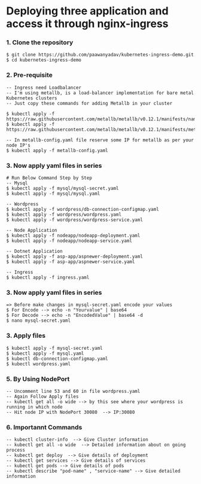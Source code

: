 # Deploying three application and access it through nginx-ingress

### 1. Clone the repository
    $ git clone https://github.com/paawanyadav/kubernetes-ingress-demo.git
    $ cd kubernetes-ingress-demo
    
### 2. Pre-requisite
    -- Ingress need Loadbalancer 
    -- I'm using metallb, is a load-balancer implementation for bare metal Kubernetes clusters
    -- Just copy these commands for adding Metallb in your cluster
    
    $ kubectl apply -f https://raw.githubusercontent.com/metallb/metallb/v0.12.1/manifests/namespace.yaml
    $ kubectl apply -f https://raw.githubusercontent.com/metallb/metallb/v0.12.1/manifests/metallb.yaml
    
    -- In metallb-config.yaml file reserve some IP for metallb as per your node IP's
    $ kubectl apply -f metallb-config.yaml

### 3. Now apply yaml files in series
    # Run Below Command Step by Step
    -- Mysql 
    $ kubectl apply -f mysql/mysql-secret.yaml
    $ kubectl apply -f mysql/mysql.yaml
    
    -- Wordpress
    $ kubectl apply -f wordpress/db-connection-configmap.yaml
    $ kubectl apply -f wordpress/wordpress.yaml
    $ kubectl apply -f wordpress/wordpress-service.yaml
    
    -- Node Application
    $ kubectl apply -f nodeapp/nodeapp-deployment.yaml
    $ kubectl apply -f nodeapp/nodeapp-service.yaml
    
    -- Dotnet Application
    $ kubectl apply -f asp-app/aspnewer-deployment.yaml
    $ kubectl apply -f asp-app/aspnewer-service.yaml
    
    -- Ingress
    $ kubectl apply -f ingress.yaml
    
    
    
    
### 3. Now apply yaml files in series  
    => Before make changes in mysql-secret.yaml encode your values
    $ For Encode --> echo -n "Yourvalue" | base64
    $ For Decode --> echo -n "EncodedValue" | base64 -d
    $ nano mysql-secret.yaml

### 3. Apply files 
    $ kubectl apply -f mysql-secret.yaml
    $ kubectl apply -f mysql.yaml
    $ kubectl db-connection-configmap.yaml
    $ kubectl wordpress.yaml

### 5. By Using NodePort
    -- Uncomment line 53 and 60 in file wordpress.yaml
    -- Again Follow Apply files 
    -- kubectl get all -o wide --> by this see where your wordpress is running in which node 
    -- Hit node IP with NodePort 30080  --> IP:30080

### 6. Importannt Commands
    -- kubectl cluster-info  --> Give Cluster information
    -- kubectl get all -o wide  --> Detailed information about on going process
    -- kubectl get deploy  --> Give details of deployment
    -- kubectl get services --> Give details of services
    -- kubectl get pods --> Give details of pods
    -- kubectl describe "pod-name" , "service-name" --> Give detailed information
